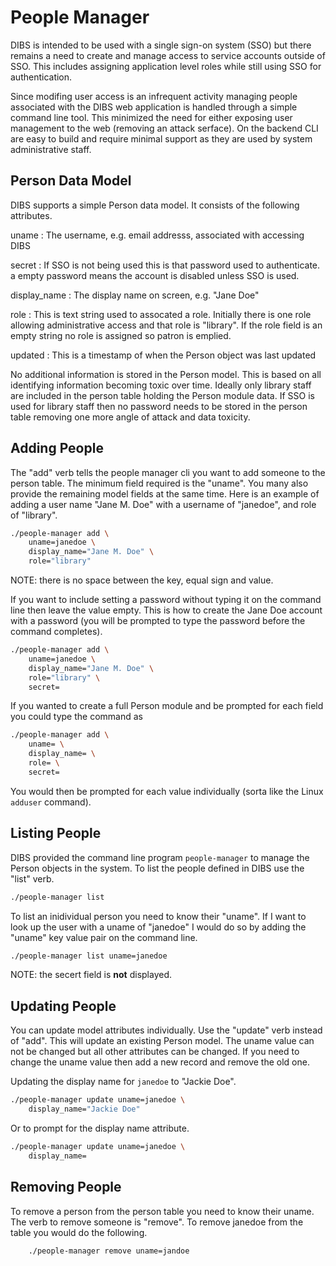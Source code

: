 
# People Manager

DIBS is intended to be used with a single sign-on system
(SSO) but there remains a need to create and manage access
to service accounts outside of SSO. This includes assigning
application level roles while still using SSO for authentication.

Since modifing user access is an infrequent activity managing
people associated with the DIBS web application is handled through
a simple command line tool. This minimized the need for either
exposing user management to the web (removing an attack serface).
On the backend CLI are easy to build and require minimal support
as they are used by system administrative staff.

## Person Data Model

DIBS supports a simple Person data model. It consists of the following
attributes.

uname
: The username, e.g. email addresss, associated with accessing DIBS

secret
: If SSO is not being used this is that password used to authenticate.
a empty password means the account is disabled unless SSO is used.

display_name
: The display name on screen, e.g. "Jane Doe"

role
: This is text string used to assocated a role. Initially there is
one role allowing administrative access and that role is "library".
If the role field is an empty string no role is assigned so patron
is emplied.

updated
: This is a timestamp of when the Person object was last updated

No additional information is stored in the Person model. This is
based on all identifying information becoming toxic over time.
Ideally only library staff are included in the person table holding
the Person module data. If SSO is used for library staff then no
password needs to be stored in the person table removing one more
angle of attack and data toxicity.

## Adding People

The "add" verb tells the people manager cli you want to add
someone to the person table. The minimum field required is
the "uname".  You many also provide the remaining model fields
at the same time.  Here is an example of adding a user name
"Jane M. Doe" with a username of "janedoe", and role of "library".

```sh
./people-manager add \
    uname=janedoe \
    display_name="Jane M. Doe" \
    role="library"
```

NOTE: there is no space between the key, equal sign and value.

If you want to include setting a password without typing it on the
command line then leave the value empty.  This is how to create
the Jane Doe account with a password (you will be prompted to
type the password before the command completes).

```sh
./people-manager add \
    uname=janedoe \
    display_name="Jane M. Doe" \
    role="library" \
    secret=
```

If you wanted to create a full Person module and be prompted
for each field you could type the command as

```sh
./people-manager add \
    uname= \
    display_name= \
    role= \
    secret=
```

You would then be prompted for each value individually (sorta
like the Linux `adduser` command).


## Listing People

DIBS provided the command line program `people-manager` to manage
the Person objects in the system.  To list the people defined in
DIBS use the "list" verb.

```sh
./people-manager list
```

To list an inidividual person you need to know their "uname".
If I want to look up the user with a uname of "janedoe" I would
do so by adding the "uname" key value pair on the command line.

```sh
./people-manager list uname=janedoe
```

NOTE: the secert field is **not** displayed.

## Updating People

You can update model attributes individually. Use the "update" verb
instead of "add". This will update an existing Person model. The uname
value can not be changed but all other attributes can be changed. If
you need to change the uname value then add a new record and remove the
old one.

Updating the display name for `janedoe` to "Jackie Doe".

```sh
./people-manager update uname=janedoe \
    display_name="Jackie Doe"
```

Or to prompt for the display name attribute.

```sh
./people-manager update uname=janedoe \
    display_name=
```


## Removing People

To remove a person from the person table you need to know their uname.
The verb to remove someone is "remove". To remove janedoe from the
table you would do the following.

```sh
    ./people-manager remove uname=jandoe
```

